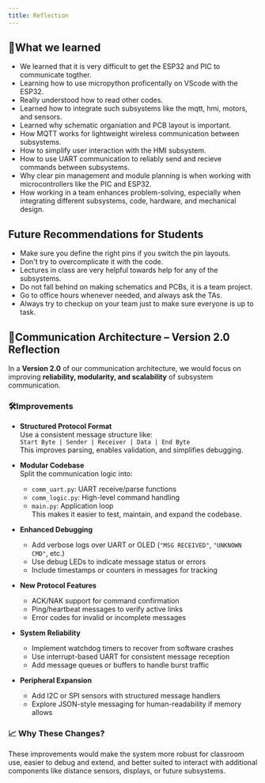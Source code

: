 ```yaml
---
title: Reflection
---
```


## 📝What we learned
- We learned that it is very difficult to get the ESP32 and PIC to communicate togther.
- Learning how to use micropython proficentally on VScode with the ESP32.
- Really understood how to read other codes.
- Learned how to integrate such subsystems like the mqtt, hmi, motors, and sensors.
- Learned why schematic organiation and PCB layout is important.
- How MQTT works for lightweight wireless communication between subsystems.
- How to simplify user interaction with the HMI subsystem.
- How to use UART communication to reliably send and recieve commands between subsystems.
- Why clear pin management and module planning is when working with microcontrollers like the PIC and ESP32.
- How working in a team enhances problem-solving, especially when integrating different subsystems, code, hardware, and mechanical design.

## **Future Recommendations for Students**
- Make sure you define the right pins if you switch the pin layouts.
- Don't try to overcomplicate it with the code.
- Lectures in class are very helpful towards help for any of the subsystems.
- Do not fall behind on making schematics and PCBs, it is a team project.
- Go to office hours whenever needed, and always ask the TAs.
- Always try to checkup on your team just to make sure everyone is up to task.

## 📡Communication Architecture – Version 2.0 Reflection

In a **Version 2.0** of our communication architecture, we would focus on improving **reliability, modularity, and scalability** of subsystem communication.

### 🛠️Improvements

- **Structured Protocol Format**  
  Use a consistent message structure like:  
  `Start Byte | Sender | Receiver | Data | End Byte`  
  This improves parsing, enables validation, and simplifies debugging.

- **Modular Codebase**  
  Split the communication logic into:
  - `comm_uart.py`: UART receive/parse functions
  - `comm_logic.py`: High-level command handling
  - `main.py`: Application loop  
  This makes it easier to test, maintain, and expand the codebase.

- **Enhanced Debugging**  
  - Add verbose logs over UART or OLED (`"MSG RECEIVED"`, `"UNKNOWN CMD"`, etc.)
  - Use debug LEDs to indicate message status or errors
  - Include timestamps or counters in messages for tracking

- **New Protocol Features**  
  - ACK/NAK support for command confirmation
  - Ping/heartbeat messages to verify active links
  - Error codes for invalid or incomplete messages

- **System Reliability**  
  - Implement watchdog timers to recover from software crashes
  - Use interrupt-based UART for consistent message reception
  - Add message queues or buffers to handle burst traffic

- **Peripheral Expansion**  
  - Add I2C or SPI sensors with structured message handlers
  - Explore JSON-style messaging for human-readability if memory allows

### 📈 Why These Changes?

These improvements would make the system more robust for classroom use, easier to debug and extend, and better suited to interact with additional components like distance sensors, displays, or future subsystems.


